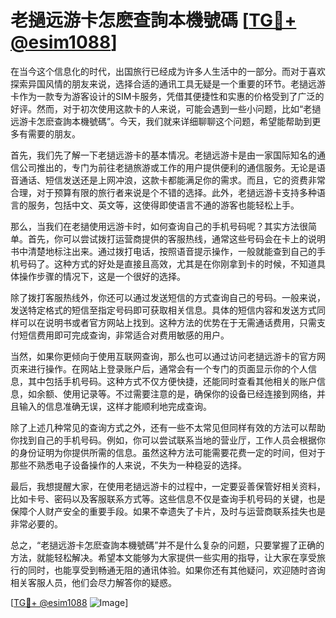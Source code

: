 # 老撾远游卡怎麽查詢本機號碼 [[TG💪+ @esim1088](https://t.me/s/esim1088)]

在当今这个信息化的时代，出国旅行已经成为许多人生活中的一部分。而对于喜欢探索异国风情的朋友来说，选择合适的通讯工具无疑是一个重要的环节。老撾远游卡作为一款专为游客设计的SIM卡服务，凭借其便捷性和实惠的价格受到了广泛的好评。然而，对于初次使用这款卡的人来说，可能会遇到一些小问题，比如“老撾远游卡怎麽查詢本機號碼”。今天，我们就来详细聊聊这个问题，希望能帮助到更多有需要的朋友。

首先，我们先了解一下老撾远游卡的基本情况。老撾远游卡是由一家国际知名的通信公司推出的，专门为前往老撾旅游或工作的用户提供便利的通信服务。无论是语音通话、短信发送还是上网冲浪，这款卡都能满足你的需求。而且，它的资费非常合理，对于预算有限的旅行者来说是个不错的选择。此外，老撾远游卡支持多种语言的服务，包括中文、英文等，这使得即使语言不通的游客也能轻松上手。

那么，当我们在老撾使用远游卡时，如何查询自己的手机号码呢？其实方法很简单。首先，你可以尝试拨打运营商提供的客服热线，通常这些号码会在卡上的说明书中清楚地标注出来。通过拨打电话，按照语音提示操作，一般就能查到自己的手机号码了。这种方式的好处是直接且高效，尤其是在你刚拿到卡的时候，不知道具体操作步骤的情况下，这是一个很好的选择。

除了拨打客服热线外，你还可以通过发送短信的方式查询自己的号码。一般来说，发送特定格式的短信至指定号码即可获取相关信息。具体的短信内容和发送方式同样可以在说明书或者官方网站上找到。这种方法的优势在于无需通话费用，只需支付短信费用即可完成查询，非常适合对费用敏感的用户。

当然，如果你更倾向于使用互联网查询，那么也可以通过访问老撾远游卡的官方网页来进行操作。在网站上登录账户后，通常会有一个专门的页面显示你的个人信息，其中包括手机号码。这种方式不仅方便快捷，还能同时查看其他相关的账户信息，如余额、使用记录等。不过需要注意的是，确保你的设备已经连接到网络，并且输入的信息准确无误，这样才能顺利地完成查询。

除了上述几种常见的查询方式之外，还有一些不太常见但同样有效的方法可以帮助你找到自己的手机号码。例如，你可以尝试联系当地的营业厅，工作人员会根据你的身份证明为你提供所需的信息。虽然这种方法可能需要花费一定的时间，但对于那些不熟悉电子设备操作的人来说，不失为一种稳妥的选择。

最后，我想提醒大家，在使用老撾远游卡的过程中，一定要妥善保管好相关资料，比如卡号、密码以及客服联系方式等。这些信息不仅是查询手机号码的关键，也是保障个人财产安全的重要手段。如果不幸遗失了卡片，及时与运营商联系挂失也是非常必要的。

总之，“老撾远游卡怎麽查詢本機號碼”并不是什么复杂的问题，只要掌握了正确的方法，就能轻松解决。希望本文能够为大家提供一些实用的指导，让大家在享受旅行的同时，也能享受到畅通无阻的通讯体验。如果你还有其他疑问，欢迎随时咨询相关客服人员，他们会尽力解答你的疑惑。

[[TG💪+ @esim1088](https://t.me/s/esim1088) ![Image](https://i.postimg.cc/4NQfJmqS/Snipaste-2025-05-13-00-14-12.png)]